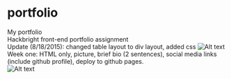 # portfolio
My portfolio
<br/>
Hackbright front-end portfolio assignment
<br/>
Update (8/18/2015): changed table layout to div layout, added css
![Alt text](/../screenshots/Screenshot_2015-08-18_18.20.59.png?raw=true "Div layout, CSS added")
<br/>
Week one: HTML only, picture, brief bio (2 sentences), social media links (include github profile), deploy to github pages.
<br/>
![Alt text](/../screenshots/Screenshot_2015-08-16_13.15.43.png?raw=true "Portfolio page, HTML only")
